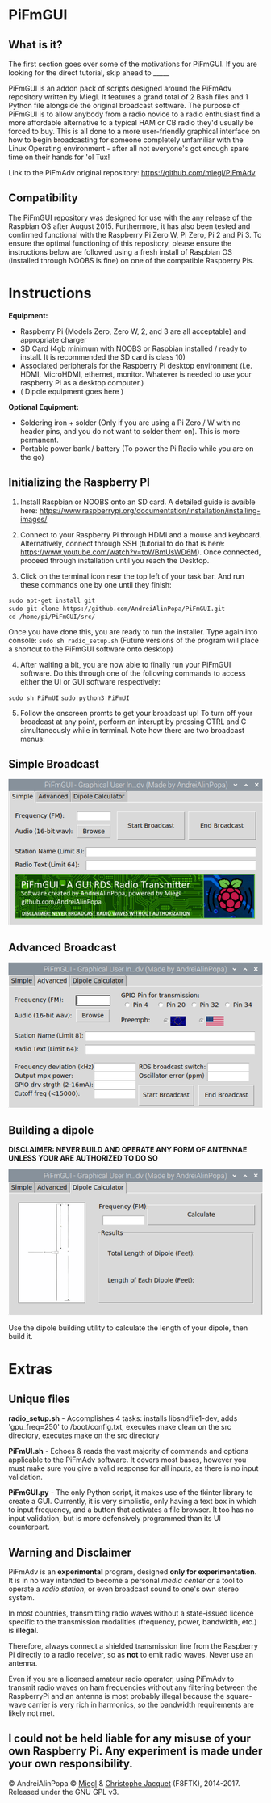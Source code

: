 PiFmGUI
========

## What is it?
The first section goes over some of the motivations for PiFmGUI. If you are looking for the direct tutorial, skip ahead to _____

PiFmGUI is an addon pack of scripts designed around the PiFmAdv repository written by Miegl. It features a grand total of 2 Bash files and 1 Python file alongside the original broadcast software. The purpose of PiFmGUI is to allow anybody from a radio novice to a radio enthusiast find a more affordable alternative to a typical HAM or CB radio they'd usually be forced to buy. This is all done to a more user-friendly graphical interface on how to begin broadcasting for someone completely unfamiliar with the Linux Operating environment - after all not everyone's got enough spare time on their hands for 'ol Tux!

Link to the PiFmAdv original repository: https://github.com/miegl/PiFmAdv

## Compatibility

The PiFmGUI repository was designed for use with the any release of the Raspbian OS after August 2015. Furthermore, it has also been tested and confirmed functional with the Raspberry Pi Zero W, Pi Zero, Pi 2 and Pi 3. To ensure the optimal functioning of this repository, please ensure the instructions below are followed using a fresh install of Raspbian OS (installed through NOOBS is fine) on one of the compatible Raspberry Pis.

Instructions
========
**Equipment:**
- Raspberry Pi (Models Zero, Zero W, 2, and 3 are all acceptable) and appropriate charger
- SD Card (4gb minimum with NOOBS or Raspbian installed / ready to install. It is recommended the SD card is class 10)
- Associated peripherals for the Raspberry Pi desktop environment (i.e. HDMI, MicroHDMI, ethernet, monitor. Whatever is needed to use your raspberry Pi as a desktop computer.)
- ( Dipole equipment goes here )

**Optional Equipment:**
- Soldering iron + solder (Only if you are using a Pi Zero / W with no header pins, and you do not want to solder them on). This is more permanent.
- Portable power bank / battery (To power the Pi Radio while you are on the go)

## Initializing the Raspberry PI
1. Install Raspbian or NOOBS onto an SD card. A detailed guide is avaible here: https://www.raspberrypi.org/documentation/installation/installing-images/

2. Connect to your Raspberry Pi through HDMI and a mouse and keyboard. Alternatively, connect through SSH (tutorial to do that is here: https://www.youtube.com/watch?v=toWBmUsWD6M). Once connected, proceed through installation until you reach the Desktop.

3. Click on the terminal icon near the top left of your task bar. And run these commands one by one until they finish:
```
sudo apt-get install git
sudo git clone https://github.com/AndreiAlinPopa/PiFmGUI.git
cd /home/pi/PiFmGUI/src/
```
Once you have done this, you are ready to run the installer. Type again into console:
`sudo sh radio_setup.sh`
(Future versions of the program will place a shortcut to the PiFmGUI software onto desktop)

4. After waiting a bit, you are now able to finally run your PiFmGUI software. Do this through one of the following commands to access either the UI or GUI software respectively:

`sudo sh PiFmUI`
`sudo python3 PiFmUI`

5. Follow the onscreen promts to get your broadcast up! To turn off your broadcast at any point, perform an interupt by pressing CTRL and C simultaneously while in terminal. Note how there are two broadcast menus:

## Simple Broadcast

![dipole image](https://github.com/AndreiAlinPopa/PiFmGUI/blob/master/doc/gui1.png?raw=true)

## Advanced Broadcast

![dipole image](https://github.com/AndreiAlinPopa/PiFmGUI/blob/master/doc/gui2.png?raw=true)

## Building a dipole
**DISCLAIMER: NEVER BUILD AND OPERATE ANY FORM OF ANTENNAE UNLESS YOUR ARE AUTHORIZED TO DO SO**

![dipole image](https://github.com/AndreiAlinPopa/PiFmGUI/blob/master/doc/gui3.png?raw=true)

Use the dipole building utility to calculate the length of your dipole, then build it.


Extras
=======
## Unique files
**radio_setup.sh** - Accomplishes 4 tasks: installs libsndfile1-dev, adds 'gpu_freq=250' to /boot/config.txt, executes make clean on the src directory, executes make on the src directory

**PiFmUI.sh** - Echoes & reads the vast majority of commands and options applicable to the PiFmAdv software. It covers most bases, however you must make sure you give a valid response for all inputs, as there is no input validation.

**PiFmGUI.py** - The only Python script, it makes use of the tkinter library to create a GUI. Currently, it is very simplistic, only having a text box in which to input frequency, and a button that activates a file browser. It too has no input validation, but is more defensively programmed than its UI counterpart.

## Warning and Disclaimer

PiFmAdv is an **experimental** program, designed **only for experimentation**. It is in no way intended to become a personal *media center* or a tool to operate a *radio station*, or even broadcast sound to one's own stereo system.

In most countries, transmitting radio waves without a state-issued licence specific to the transmission modalities (frequency, power, bandwidth, etc.) is **illegal**.

Therefore, always connect a shielded transmission line from the Raspberry Pi directly
to a radio receiver, so as **not** to emit radio waves. Never use an antenna.

Even if you are a licensed amateur radio operator, using PiFmAdv to transmit radio waves on ham frequencies without any filtering between the RaspberryPi and an antenna is most probably illegal because the square-wave carrier is very rich in harmonics, so the bandwidth requirements are likely not met.

I could not be held liable for any misuse of your own Raspberry Pi. Any experiment is made under your own responsibility.
--------
© AndreiAlinPopa
© [Miegl](https://miegl.cz) & [Christophe Jacquet](http://www.jacquet80.eu/) (F8FTK), 2014-2017. Released under the GNU GPL v3.
